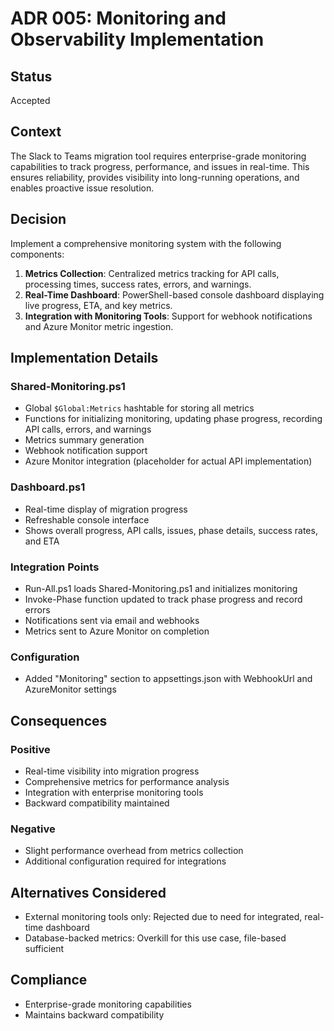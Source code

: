 # ADR 005: Monitoring and Observability Implementation

## Status
Accepted

## Context
The Slack to Teams migration tool requires enterprise-grade monitoring capabilities to track progress, performance, and issues in real-time. This ensures reliability, provides visibility into long-running operations, and enables proactive issue resolution.

## Decision
Implement a comprehensive monitoring system with the following components:

1. **Metrics Collection**: Centralized metrics tracking for API calls, processing times, success rates, errors, and warnings.
2. **Real-Time Dashboard**: PowerShell-based console dashboard displaying live progress, ETA, and key metrics.
3. **Integration with Monitoring Tools**: Support for webhook notifications and Azure Monitor metric ingestion.

## Implementation Details

### Shared-Monitoring.ps1
- Global `$Global:Metrics` hashtable for storing all metrics
- Functions for initializing monitoring, updating phase progress, recording API calls, errors, and warnings
- Metrics summary generation
- Webhook notification support
- Azure Monitor integration (placeholder for actual API implementation)

### Dashboard.ps1
- Real-time display of migration progress
- Refreshable console interface
- Shows overall progress, API calls, issues, phase details, success rates, and ETA

### Integration Points
- Run-All.ps1 loads Shared-Monitoring.ps1 and initializes monitoring
- Invoke-Phase function updated to track phase progress and record errors
- Notifications sent via email and webhooks
- Metrics sent to Azure Monitor on completion

### Configuration
- Added "Monitoring" section to appsettings.json with WebhookUrl and AzureMonitor settings

## Consequences

### Positive
- Real-time visibility into migration progress
- Comprehensive metrics for performance analysis
- Integration with enterprise monitoring tools
- Backward compatibility maintained

### Negative
- Slight performance overhead from metrics collection
- Additional configuration required for integrations

## Alternatives Considered
- External monitoring tools only: Rejected due to need for integrated, real-time dashboard
- Database-backed metrics: Overkill for this use case, file-based sufficient

## Compliance
- Enterprise-grade monitoring capabilities
- Maintains backward compatibility